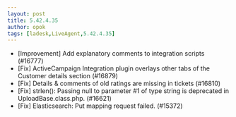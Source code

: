 ```yaml
---
layout: post
title: 5.42.4.35
author: opok
tags: [ladesk,LiveAgent,5.42.4.35]
---
```

- [Improvement] Add explanatory comments to integration scripts (#16777)
- [Fix] ActiveCampaign Integration plugin overlays other tabs of the Customer details section (#16879)
- [Fix] Details & comments of old ratings are missing in tickets (#16810)
- [Fix] strlen(): Passing null to parameter #1 of type string is deprecated in UploadBase.class.php. (#16621)
- [Fix] Elasticsearch: Put mapping request failed.  (#15372)
